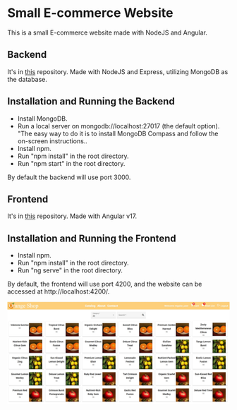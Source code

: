 # Small E-commerce Website

This is a small E-commerce website made with NodeJS and Angular.

## Backend

It's in [this](https://github.com/lielgold/nodejs_site) repository. Made with NodeJS and Express, utilizing MongoDB as the database.

## Installation and Running the Backend

- Install MongoDB. 
- Run a local server on mongodb://localhost:27017 (the default option). "The easy way to do it is to install MongoDB Compass and follow the on-screen instructions..
- Install npm.
- Run "npm install" in the root directory.
- Run "npm start" in the root directory.

By default the backend will use port 3000.

## Frontend

It's in [this](https://github.com/lielgold/angular_front) repository. Made with Angular v17. 

## Installation and Running the Frontend

- Install npm.
- Run "npm install" in the root directory.
- Run "ng serve" in the root directory.

By default, the frontend will use port 4200, and the website can be accessed at http://localhost:4200/.

![Screenshot1](screenshot.jpg?raw=true "Title")